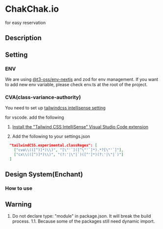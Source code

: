 # ChakChak.io

for easy reservation

## Description

## Setting

### ENV

We are using [@t3-oss/env-nextjs](https://env.t3.gg/docs/recipes) and zod for env management.
If you want to add new env variable, please check env.ts at the root of the project.

### CVA(class-variance-authority)

You need to set up [tailwindcss intellisense setting](https://cva.style/docs/getting-started/installation)

for vscode. add the following

1. [Install the "Tailwind CSS IntelliSense" Visual Studio Code extension](https://marketplace.visualstudio.com/items?itemName=bradlc.vscode-tailwindcss)

2. Add the following to your settings.json

```.json
  "tailwindCSS.experimental.classRegex": [
    ["cva\\(([^)]*)\\)", "[\"'`]([^\"'`]*).*?[\"'`]"],
    ["cx\\(([^)]*)\\)", "(?:'|\"|`)([^']*)(?:'|\"|`)"]
  ]
```

## Design System(Enchant)

### How to use

## Warning

1. Do not declare type: "module" in package.json. It will break the build process.
   1.1. Because some of the packages still need dynamic import.
